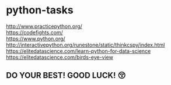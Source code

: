 # python-tasks
http://www.practicepython.org/ \
https://codefights.com/ \
https://www.python.org/ \
http://interactivepython.org/runestone/static/thinkcspy/index.html \
https://elitedatascience.com/learn-python-for-data-science \
https://elitedatascience.com/birds-eye-view
## DO YOUR BEST! GOOD LUCK! :kissing_closed_eyes:

